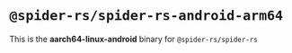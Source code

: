 # `@spider-rs/spider-rs-android-arm64`

This is the **aarch64-linux-android** binary for `@spider-rs/spider-rs`
